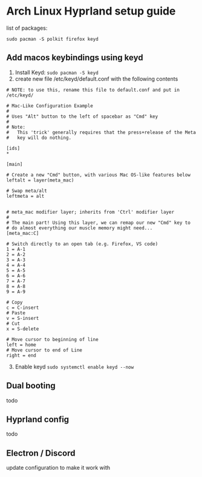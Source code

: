 # Arch Linux Hyprland setup guide

list of packages: 
```
sudo pacman -S polkit firefox keyd 
```
## Add macos keybindings using keyd
1. Install Keyd: `sudo pacman -S keyd`
2. create new file /etc/keyd/default.conf with the following contents
```
# NOTE: to use this, rename this file to default.conf and put in /etc/keyd/

# Mac-Like Configuration Example
#
# Uses "Alt" button to the left of spacebar as "Cmd" key
#
# Note:
#   This 'trick' generally requires that the press+release of the Meta
#   key will do nothing.

[ids]
*

[main]

# Create a new "Cmd" button, with various Mac OS-like features below
leftalt = layer(meta_mac)

# Swap meta/alt
leftmeta = alt


# meta_mac modifier layer; inherits from 'Ctrl' modifier layer
#
# The main part! Using this layer, we can remap our new "Cmd" key to
# do almost everything our muscle memory might need...
[meta_mac:C]

# Switch directly to an open tab (e.g. Firefox, VS code)
1 = A-1
2 = A-2
3 = A-3
4 = A-4
5 = A-5
6 = A-6
7 = A-7
8 = A-8
9 = A-9

# Copy
c = C-insert
# Paste
v = S-insert
# Cut
x = S-delete

# Move cursor to beginning of line
left = home
# Move cursor to end of Line
right = end
```
3. Enable keyd `sudo systemctl enable keyd --now`
## Dual booting
todo

## Hyprland config
todo

## Electron / Discord
update configuration to make it work with

